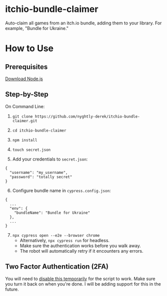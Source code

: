 # itchio-bundle-claimer
Auto-claim all games from an itch.io bundle, adding them to your library. For example, "Bundle for Ukraine."

# How to Use

## Prerequisites
[Download Node.js](https://nodejs.org/en/download/)

## Step-by-Step
On Command Line:

1. `git clone https://github.com/nyghtly-derek/itchio-bundle-claimer.git`

2. `cd itchio-bundle-claimer`

3. `npm install`

4. `touch secret.json`

5. Add your credentials to `secret.json`:
```
{
  "username": "my_username",
  "password": "totally secret"
}
```

6. Configure bundle name in `cypress.config.json`:
```
{
  ...
  "env": {
    "bundleName": "Bundle for Ukraine"
  },
  ...
}
```

7. `npx cypress open --e2e --browser chrome`
    - Alternatively, `npx cypress run` for headless.
    - Make sure the authentication works before you walk away.
    - The robot will automatically retry if it encounters any errors.

## Two Factor Authentication (2FA)
You will need to [disable this temporarily](https://itch.io/user/settings/two-factor-auth) for the script to work. Make sure you turn it back on when you're done. I will be adding support for this in the future.
